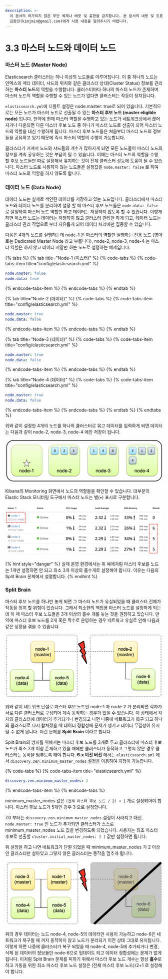 ```yaml
---
description: >-
  이 문서의 허가되지 않은 무단 복제나 배포 및 출판을 금지합니다. 본 문서의 내용 및 도표 등을 인용하고자 하는 경우 출처를 명시하고
  김종민(kimjmin@gmail.com)에게 사용 내용을 알려주시기 바랍니다.
---
```


# 3.3 마스터 노드와 데이터 노드

### 마스터 노드 \(Master Node\)

  Elasticsearch 클러스터는 하나 이상의 노드들로 이루어집니다. 이 중 하나의 노드는 인덱스의 메타 데이터, 샤드의 위치와 같은 클러스터 상태\(Cluster Status\) 정보를 관리하는 **마스터 노드**의 역할을 수행합니다. 클러스터마다 하나의 마스터 노드가 존재하며 마스터 노드의 역할을 수행할 수 있는 노드가 없다면 클러스터는 작동이 정지됩니다.

  `elasticsearch.yml`에 디폴트 설정은 node.master: true로 되어 있습니다. 기본적으로는 모든 노드가 마스터 노드로 선출될 수 있는 **마스터 후보 노드 \(master eligible node\)** 입니다. 만약에 현재 마스터 역할을 수행하고 있는 노드가 네트워크상에서 끊어지거나 다운되면 다른 마스터 후보 노드 중 하나가 마스터 노드로 선출이 되어 마스터 노드의 역할을 대신 수행하게 됩니다. 마스터 후보 노드들은 처음부터 마스터 노드의 정보들을 공유하고 있기 때문에 즉시 마스터 역할의 수행이 가능합니다.

  클러스터가 커져서 노드와 샤드들의 개수가 많아지게 되면 모든 노드들이 마스터 노드의 정보를 계속 공유하는 것은 부담이 될 수 있습니다. 이때는 마스터 노드의 역할을 수행 할 후보 노드들만 따로 설정해서 유지하는 것이 전체 클러스터 성능에 도움이 될 수 있습니다. 마스터 노드로 사용하지 않는 노드들은 설정값을 `node.master: false` 로 하여 마스터 노드의 역할을 하지 않도록 합니다.

### 데이터 노드 \(Data Node\)

  데이터 노드는 실제로 색인된 데이터를 저장하고 있는 노드입니다. 클러스터에서 마스터 노드와 데이터 노드를 분리하여 설정 할 때 마스터 후보 노드들은 `node.data: false` 로 설정하여 마스터 노드 역할만 하고 데이터는 저장하지 않도록 할 수 있습니다. 이렇게 하면 마스터 노드는 데이터는 저장하지 않고 클러스터 관리만 하게 되고, 데이터 노드는 클러스터 관리 작업으로 부터 자유롭게 되어 데이터 처리에만 집중할 수 있습니다.

  다음은 4개의 노드를 실행하는데 node-1 은 마스터의 역할만 실행하는 전용 노드 \(영어로는 Dedicated Master Node 라고 부릅니다\), node-2, node-3, node-4 는 마스터 역할은 하지 않고 데이터 저장만 하는 노드로 설정하는 예제입니다.

{% tabs %}
{% tab title="Node-1 \(마스터\)" %}
{% code-tabs %}
{% code-tabs-item title="config/elasticsearch.yml" %}
```yaml
node.master: false
node.data: true
```
{% endcode-tabs-item %}
{% endcode-tabs %}
{% endtab %}

{% tab title="Node-2 \(데이터\)" %}
{% code-tabs %}
{% code-tabs-item title="config/elasticsearch.yml" %}
```yaml
node.master: true
node.data: false
```
{% endcode-tabs-item %}
{% endcode-tabs %}
{% endtab %}

{% tab title="Node-3 \(데이터\)" %}
{% code-tabs %}
{% code-tabs-item title="config/elasticsearch.yml" %}
```yaml
node.master: true
node.data: false
```
{% endcode-tabs-item %}
{% endcode-tabs %}
{% endtab %}

{% tab title="Node-4 \(데이터\)" %}
{% code-tabs %}
{% code-tabs-item title="config/elasticsearch.yml" %}
```yaml
node.master: true
node.data: false
```
{% endcode-tabs-item %}
{% endcode-tabs %}
{% endtab %}
{% endtabs %}

  위와 같이 설정한 4개의 노드를 하나의 클러스터로 묶고 데이터를 입력하게 되면 데이터는 다음과 같이 node-2, node-3, node-4 에만 저장이 됩니다.

![&#xB9C8;&#xC2A4;&#xD130; &#xC804;&#xC6A9; &#xB178;&#xB4DC;&#xC640; &#xB370;&#xC774;&#xD130; &#xB178;&#xB4DC; &#xAD6C;&#xBD84;](../.gitbook/assets/image%20%2811%29.png)

  Kibana의 Monitoring 화면에서 노드의 역할들을 확인할 수 있습니다. 대부분의 Elastic Stack 모니터링 도구에서 마스터 노드는 별\(⭑\) 표시로 구분합니다.

![Kibana &#xBAA8;&#xB2C8;&#xD130;&#xB9C1; &#xD654;&#xBA74;&#xC5D0;&#xC11C; &#xB9C8;&#xC2A4;&#xD130; &#xB178;&#xB4DC;&#xC640; &#xB370;&#xC774;&#xD130; &#xB178;&#xB4DC; &#xD655;&#xC778;](../.gitbook/assets/image%20%2836%29.png)

{% hint style="danger" %}
실제 운영 환경에서는 위 예제처럼 마스터 후보를 노드는 1개만 설정하면 안 되고 최소 3개 이상의 홀수개로 설정해야 합니다. 이유는 다음의 Split Brain 문제에서 설명합니다.
{% endhint %}

### Split Brain

  마스터 후보 노드를 하나만 놓게 되면 그 마스터 노드가 유실되었을 때 클러스터 전체가 작동을 정지 할 위험이 있습니다. 그래서 최소한의 백업용 마스터 노드를 설정하게 되는데 이 때 마스터 후보 노드들은 3개 이상의 홀수 개를 놓는 것을 권장하고 있습니다. 만약에 마스터 후보 노드를 2개 혹은 짝수로 운영하는 경우 네트워크 유실로 인해 다음과 같은 상황을 겪을 수 있습니다.

![&#xB124;&#xD2B8;&#xC6CC;&#xD06C; &#xB2E8;&#xC808;&#xB85C; &#xC778;&#xD55C; &#xD074;&#xB7EC;&#xC2A4;&#xD130; &#xBD84;&#xB9AC;](../.gitbook/assets/image%20%2818%29.png)

  위와 같이 네트워크 단절로 마스터 후보 노드인 node-1 과 node-2 가 분리되면 각자가 서로 다른 클러스터로 구성되어 계속 동작하는 경우가 있을 수 있습니다. 이 상태에서 각자의 클러스터에 데이터가 추가되거나 변경되고 나면 나중에 네트워크가 복구 되고 하나의 클러스터로 다시 합쳐졌을 때 데이터 정합성에 문제가 생기고 데이터 무결성이 유지될 수 없게 됩니다. 이런 문제를 **Split Brain** 이라고 합니다.

  Split Brain의 방지를 위해서는 마스터 후보 노드를 3개로 두고 클러스터에 마스터 후보 노드가 최소 2개 이상 존재하고 있을 때에만 클러스터가 동작하고 그렇지 않은 경우 클러스터는 동작을 멈추도록 해야 합니다. **6.x 이전 버전** 에서는 `elasticsearch.yml` 에서 `discovery.zen.minimum_master_nodes` 설정을 이용하여 지정이 가능합니다.

{% code-tabs %}
{% code-tabs-item title="elasticsearch.yml" %}
```yaml
discovery.zen.minimum_master_nodes: 2
```
{% endcode-tabs-item %}
{% endcode-tabs %}

  minimum\_master\_nodes 값은 `(전체 마스터 후보 노드 / 2) + 1` 개로 설정되어야 합니다. 마스터 후보 노드가 5개인 경우 3 으로 설정합니다.

  7.0 부터는 `discovery.zen.minimum_master_nodes` 설정이 사라지고 대신 `node.master: true` 인 노드가 추가되면 클러스터가 스스로 minimum\_master\_nodes 노드 값을 변경하도록 되었습니다. 사용자는 최초 마스터 후보로 선출할 `cluster.initial_master_nodes: [ ]` 값만 설정하면 됩니다.

  위 설정을 하고 나면 네트워크가 단절 되었을 때 minimum\_master\_nodes 가 2 이상인 클러스터만 살아있고 그렇지 않은 클러스터는 동작을 멈추게 됩니다.

![&#xD074;&#xB7EC;&#xC2A4;&#xD130; &#xBD84;&#xB9AC; &#xC2DC; &#xB9C8;&#xC2A4;&#xD130; &#xB178;&#xB4DC;&#xAC00; &#xC808;&#xBC18; &#xC774;&#xC0C1;&#xC778; &#xD074;&#xB7EC;&#xC2A4;&#xD130;&#xB9CC; &#xC0DD;&#xC874;](../.gitbook/assets/image%20%284%29.png)

  위의 경우 데이터는 노드 node-4, node-5의 데이터만 사용이 가능하고 node-6은 네트워크가 복구될 때 까지 동작하지 않고 노드가 분리되기 이전 상태 그대로 유지됩니다. 이렇게 하면 나중에 클러스터가 복구 되었을 때 node-4, node-5에 추가되거나 변경, 삭제 된 데이터의 정보들만 node-6으로 업데이트 되고 데이터 정합성에는 문제가 없게 됩니다. 이처럼 Split Brain 문제를 피하기 위해서 마스터 후보 노드 개수는 항상 **홀수**로 하고 가동을 위한 최소 마스터 후보 노드 설정은 \(전체 마스터 후보 노드\)/2+1 로 설정해야 합니다.

